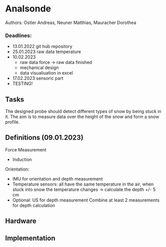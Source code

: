 # Analsonde
Authors: Ostler Andreas, Neuner Matthias, Mauracher Dorothea <br>
### Deadlines:
* 13.01.2022 git hub repository
* 25.01.2023 raw data temperature
* 10.02.2023 
  * raw data force -> raw data finished
  * mechanical design
  * data visualiuation in excel
* 17.02.2023 sensoric part
* TESTING!

## Tasks
The designed probe should detect different types of snow by being stuck in it. The aim is to measure data over the height of the snow and form a snow profile.

## Definitions (09.01.2023)
Force Measurement
* Induction

Orientation: 
* IMU for orientation and depth measurement
* Temperature sensors: all have the same temperature in the air, when stuck into snow the temperature changes -> calculate the depth +/- 5 cm
* Optional: US for depth measurement 
Combine at least 2 measurements for depth calculation

## Hardware

## Implementation

